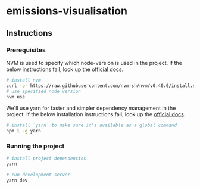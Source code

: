 # emissions-visualisation

## Instructions

### Prerequisites
NVM is used to specify which node-version is used in the project. If the below instructions fail, look up the [official docs](https://github.com/nvm-sh/nvm).
```sh
# install nvm
curl -o- https://raw.githubusercontent.com/nvm-sh/nvm/v0.40.0/install.sh | bash
# use specified node version
nvm use
```

We'll use yarn for faster and simpler dependency management in the project. If the below installation instructions fail, look up the [official docs](https://classic.yarnpkg.com/lang/en/docs/install/).
```sh
# install `yarn` to make sure it's available as a global command
npm i -g yarn
```

### Running the project
```sh
# install project dependencies
yarn

# run development server
yarn dev
```
